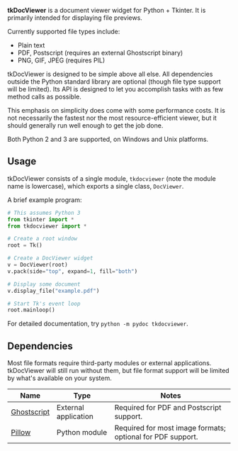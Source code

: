**tkDocViewer** is a document viewer widget for Python + Tkinter. It is primarily intended for displaying file previews.

Currently supported file types include:

* Plain text
* PDF, Postscript (requires an external Ghostscript binary)
* PNG, GIF, JPEG (requires PIL)

tkDocViewer is designed to be simple above all else. All dependencies outside the Python standard library are optional (though file type support will be limited). Its API is designed to let you accomplish tasks with as few method calls as possible.

This emphasis on simplicity does come with some performance costs. It is not necessarily the fastest nor the most resource-efficient viewer, but it should generally run well enough to get the job done.

Both Python 2 and 3 are supported, on Windows and Unix platforms.


## Usage

tkDocViewer consists of a single module, `tkdocviewer` (note the module name is lowercase), which exports a single class, `DocViewer`.

A brief example program:

```python
# This assumes Python 3
from tkinter import *
from tkdocviewer import *

# Create a root window
root = Tk()

# Create a DocViewer widget
v = DocViewer(root)
v.pack(side="top", expand=1, fill="both")

# Display some document
v.display_file("example.pdf")

# Start Tk's event loop
root.mainloop()
```

For detailed documentation, try `python -m pydoc tkdocviewer`.


## Dependencies

Most file formats require third-party modules or external applications. tkDocViewer will still run without them, but file format support will be limited by what's available on your system.

Name | Type | Notes
---- | ---- | -----
[Ghostscript](https://ghostscript.com/) | External application | Required for PDF and Postscript support.
[Pillow](https://python-pillow.org/) | Python module | Required for most image formats; optional for PDF support.
